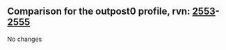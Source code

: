 ## Comparison for the outpost0 profile, rvn: [2553](https://github.com/PRO100KatYT/FortniteProfileRevisions/tree/main/profiles/outpost0/2553%20outpost0.json)-[2555](https://github.com/PRO100KatYT/FortniteProfileRevisions/tree/main/profiles/outpost0/2555%20outpost0.json)

No changes
